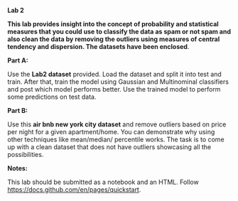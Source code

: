 **Lab 2**

**This lab provides insight into the concept of probability and statistical measures that you could use to classify the data as spam or not spam 
and also clean the data by removing the outliers using measures of central tendency and dispersion.
The datasets have been enclosed**.

**Part A:**

Use the **Lab2 dataset** provided. Load the dataset and split it into test and train. After that, train the model using Gaussian and Multinominal 
classifiers and post which model performs better. Use the trained model to perform some predictions on test data.

**Part B:**

Use this **air bnb new york city dataset** and remove outliers based on price per night for a given apartment/home. 
You can demonstrate why using other techniques like mean/median/ percentile works. 
The task is to come up with a clean dataset that does not have outliers showcasing all the possibilities.

**Notes:**

This lab should be submitted as a notebook and an HTML. Follow https://docs.github.com/en/pages/quickstart.

